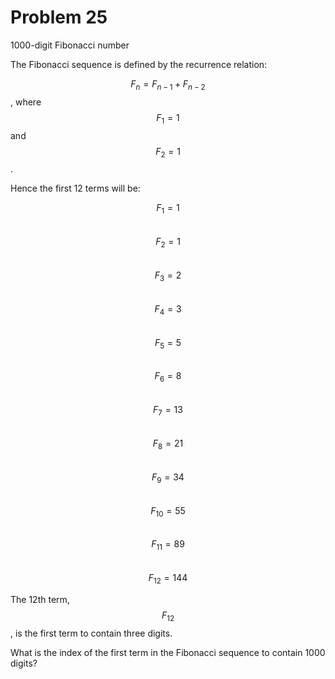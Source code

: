 #  Problem 25

1000-digit Fibonacci number

The Fibonacci sequence is defined by the recurrence relation:

$$F_n = F_{n−1} + F_{n−2}$$, where $$F_1 = 1$$ and $$F_2 = 1$$.


Hence the first 12 terms will be:

$$F_1 = 1$$  
$$F_2 = 1$$  
$$F_3 = 2$$  
$$F_4 = 3$$  
$$F_5 = 5$$  
$$F_6 = 8$$  
$$F_7 = 13$$  
$$F_8 = 21$$  
$$F_9 = 34$$  
$$F_{10} = 55$$  
$$F_{11} = 89$$  
$$F_{12} = 144$$
$$$$

The 12th term, $$F_{12}$$, is the first term to contain three digits.

What is the index of the first term in the Fibonacci sequence to contain 1000 digits?

